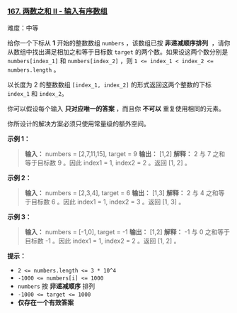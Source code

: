 ### [167\. 两数之和 II - 输入有序数组](https://leetcode.cn/problems/two-sum-ii-input-array-is-sorted/)

难度：中等

给你一个下标从 **1** 开始的整数数组 `numbers` ，该数组已按 **非递减顺序排列**  ，请你从数组中找出满足相加之和等于目标数 `target` 的两个数。如果设这两个数分别是 `numbers[index_1]` 和 `numbers[index_2]` ，则 `1 <= index_1 < index_2 <= numbers.length` 。

以长度为 2 的整数数组 `[index_1, index_2]` 的形式返回这两个整数的下标 `index_1` 和 `index_2`。

你可以假设每个输入 **只对应唯一的答案** ，而且你 **不可以** 重复使用相同的元素。

你所设计的解决方案必须只使用常量级的额外空间。

**示例 1：**

> **输入：** numbers = [2,7,11,15], target = 9
> **输出：** [1,2]
> **解释：** 2 与 7 之和等于目标数 9 。因此 index1 = 1, index2 = 2 。返回 [1, 2] 。

**示例 2：**

> **输入：** numbers = [2,3,4], target = 6
> **输出：** [1,3]
> **解释：** 2 与 4 之和等于目标数 6 。因此 index1 = 1, index2 = 3 。返回 [1, 3] 。

**示例 3：**

> **输入：** numbers = [-1,0], target = -1
> **输出：** [1,2]
> **解释：** -1 与 0 之和等于目标数 -1 。因此 index1 = 1, index2 = 2 。返回 [1, 2] 。

**提示：**

- `2 <= numbers.length <= 3 * 10^4`
- `-1000 <= numbers[i] <= 1000`
- `numbers` 按 **非递减顺序** 排列
- `-1000 <= target <= 1000`
- **仅存在一个有效答案**
